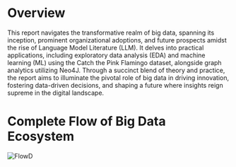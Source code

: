 # Overview
This report navigates the transformative realm of big data, spanning its inception, prominent organizational adoptions, and future prospects amidst the rise of Language Model Literature (LLM). It delves into practical applications, including exploratory data analysis (EDA) and machine learning (ML) using the Catch the Pink Flamingo dataset, alongside graph analytics utilizing Neo4J. Through a succinct blend of theory and practice, the report aims to illuminate the pivotal role of big data in driving innovation, fostering data-driven decisions, and shaping a future where insights reign supreme in the digital landscape.

# Complete Flow of Big Data Ecosystem
![FlowD](https://github.com/sachin14596/Big-Data-Ecosystem/assets/88087905/91fba842-64f4-4f97-8bbe-deb45050177f)
